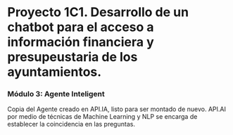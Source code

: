 # **Proyecto 1C1. Desarrollo de un chatbot para el acceso a información financiera y presupeustaria de los ayuntamientos.**

### Módulo 3: Agente Inteligent

Copia del Agente creado en API.IA, listo para ser montado de nuevo. API.AI por medio de técnicas de Machine Learning y NLP se encarga de establecer la coincidencia en las preguntas.


